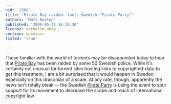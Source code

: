 ```yaml
---
nid: '1568'
title: 'Pirate Bay raided: fuels Swedish "Pirate Party"'
authors: 'Matt Barton'
published: '2006-05-31 16:26:36'
license: verbatim_only
section: opinions
listed: 'true'

---
```

<p>Those familiar with the world of torrents may be disappointed today to hear that <a href="http://www.theregister.co.uk/2006/05/31/piratebay_raid/">Pirate Bay</a> has been raided by some 50 Swedish police. While it's certainly not unusual for torrent sites hosting links to copyrighted-data to get this treatment, I am a bit surprised that it would happen in Sweden, especially on this draconian of a scale. At any rate, though, apparently the news isn't totally bleak -- the Swedish <a href="http://www2.piratpartiet.se/">Pirate Party</a> is using the event to spur support for its movement to decrease the scope and reach of international copyright law.</p>